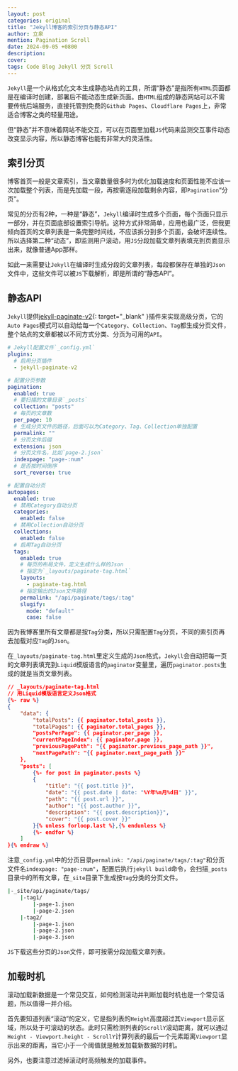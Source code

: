 ```yaml
---
layout: post
categories: original
title: "Jekyll博客的索引分页与静态API"
author: 立泉
mention: Pagination Scroll
date: 2024-09-05 +0800
description: 
cover: 
tags: Code Blog Jekyll 分页 Scroll
---
```


`Jekyll`是一个从格式化文本生成静态站点的工具，所谓“静态”是指所有`HTML`页面都是在编译时创建，部署后不能动态生成新页面。由`HTML`组成的静态网站可以不需要传统后端服务，直接托管到免费的`Github Pages`、`Cloudflare Pages`上，非常适合博客之类的轻量用途。

但“静态”并不意味着网站不能交互，可以在页面里加载`JS`代码来监测交互事件动态改变显示内容，所以静态博客也能有非常大的灵活性。

## 索引分页

博客首页一般是文章索引，当文章数量很多时为优化加载速度和页面性能不应该一次加载整个列表，而是先加载一段，再按需逐段加载剩余内容，即`Pagination`“分页”。

常见的分页有2种，一种是“静态”，`Jekyll`编译时生成多个页面，每个页面只显示一部分，并在页面底部设置索引导航。这种方式非常简单，应用也最广泛，但我更倾向首页的文章列表是一条完整时间线，不应该拆分到多个页面，会破坏连续性。所以选择第二种“动态”，即监测用户滚动，用`JS`分段加载文章列表填充到页面显示出来，就像普通App那样。

如此一来需要让`Jekyll`在编译时生成分段的文章列表，每段都保存在单独的`Json`文件中，这些文件可以被`JS`下载解析，即是所谓的“静态API”。

## 静态API

`Jekyll`提供[jekyll-paginate-v2](https://github.com/sverrirs/jekyll-paginate-v2){: target="_blank" }插件来实现高级分页，它的`Auto Pages`模式可以自动给每一个`Category`、`Collection`、`Tag`都生成分页文件，整个站点的文章都被以不同方式分类、分页为可用的`API`。

```yaml
# Jekyll配置文件`_config.yml`
plugins:
  # 启用分页插件
  - jekyll-paginate-v2

# 配置分页参数
pagination:
  enabled: true
  # 要扫描的文章目录`_posts`
  collection: "posts"
  # 每页的文章数
  per_page: 10
  # 生成分页文件的路径，后面可以为Category、Tag、Collection单独配置
  permalink: ""
  # 分页文件后缀
  extension: json
  # 分页文件名，比如`page-2.json`
  indexpage: "page-:num"
  # 是否按时间倒序
  sort_reverse: true

# 配置自动分页
autopages:
  enabled: true
  # 禁用Category自动分页
  categories:
    enabled: false
  # 禁用Collection自动分页
  collections:
    enabled: false
  # 启用Tag自动分页
  tags:
    enabled: true
    # 每页的布局文件，定义生成什么样的Json
    # 指定为`_layouts/paginate-tag.html`
    layouts:
      - paginate-tag.html
    # 指定输出的Json文件路径
    permalink: "/api/paginate/tags/:tag"
    slugify:
      mode: "default"
      case: false
```

因为我博客里所有文章都是按`Tag`分类，所以只需配置`Tag`分页，不同的索引页再去加载对应`Tag`的`Json`。

在`_layouts/paginate-tag.html`里定义生成的`Json`格式，`Jekyll`会自动把每一页的文章列表填充到`Liquid`模版语言的`paginator`变量里，遍历`paginator.posts`生成的就是当页文章列表。

```json
// _layouts/paginate-tag.html
// 用Liquid模版语言定义Json格式
{%- raw %}
{
    "data": {
        "totalPosts": {{ paginator.total_posts }},
        "totalPages": {{ paginator.total_pages }},
        "postsPerPage": {{ paginator.per_page }},
        "currentPageIndex": {{ paginator.page }},
        "previousPagePath": "{{ paginator.previous_page_path }}",
        "nextPagePath": "{{ paginator.next_page_path }}"
    },
    "posts": [
        {%- for post in paginator.posts %}
        {
            "title": "{{ post.title }}",
            "date": "{{ post.date | date: "%Y年%m月%d日" }}",
            "path": "{{ post.url }}",
            "author": "{{ post.author }}",
            "description": "{{ post.description}}",
            "cover": "{{ post.cover }}"
        }{% unless forloop.last %},{% endunless %}
        {%- endfor %}
    ]
}{% endraw %}
```

注意`_config.yml`中的分页目录`permalink: "/api/paginate/tags/:tag"`和分页文件名`indexpage: "page-:num"`，配置后执行`jekyll build`命令，会扫描`_posts`目录中的所有文章，在`_site`目录下生成按`Tag`分类的分页文件。

```sh
|-_site/api/paginate/tags/
    |-tag1/
        |-page-1.json
        |-page-2.json
    |-tag2/
        |-page-1.json
        |-page-2.json
        |-page-3.json
```

`JS`下载这些分页的`Json`文件，即可按需分段加载文章列表。

## 加载时机

滚动加载新数据是一个常见交互，如何检测滚动并判断加载时机也是一个常见话题，所以值得一并介绍。

首先要知道列表“滚动”的定义，它是指列表的`Height`高度超过其`Viewport`显示区域，所以处于可滚动的状态。此时只需检测列表的`ScrollY`滚动距离，就可以通过`Height - Viewport.height - ScrollY`计算列表的最后一个元素距离`Viewport`显示出来的距离，当它小于一个阈值就是触发加载新数据的时机。

另外，也要注意过滤掉滚动时高频触发的加载事件。